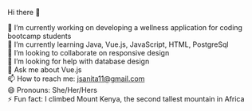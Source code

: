 Hi there 👋

🔭 I’m currently working on developing a wellness application for coding bootcamp students   
🌱 I’m currently learning Java, Vue.js, JavaScript, HTML, PostgreSql  
👯 I’m looking to collaborate on responsive design  
🤔 I’m looking for help with database design  
💬 Ask me about Vue.js  
📫 How to reach me: jsanita11@gmail.com  
😄 Pronouns: She/Her/Hers  
⚡ Fun fact: I climbed Mount Kenya, the second tallest mountain in Africa  

